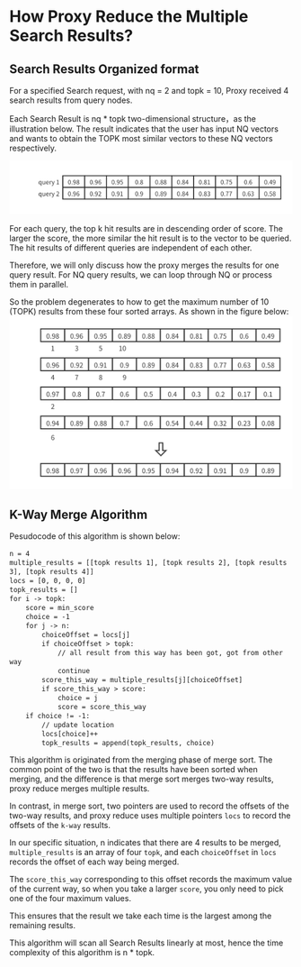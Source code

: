 # How Proxy Reduce the Multiple Search Results?

## Search Results Organized format

For a specified Search request, with nq = 2 and topk = 10, Proxy received 4 search results from query nodes.

Each Search Result is nq \* topk two-dimensional structure，as the illustration below. The result indicates that the user has input NQ vectors and wants to obtain the TOPK most similar vectors to these NQ vectors respectively.

![search_result_format](./figs/nq_topk_search_results.png)

For each query, the top k hit results are in descending order of score. The larger the score, the more similar the hit result is to the vector to be queried. The hit results of different queries are independent of each other.

Therefore, we will only discuss how the proxy merges the results for one query result. For NQ query results, we can loop through NQ or process them in parallel.

So the problem degenerates to how to get the maximum number of 10 (TOPK) results from these four sorted arrays. As shown in the figure below:
![final_result](./figs/reduce_results.png)

## K-Way Merge Algorithm

Pesudocode of this algorithm is shown below:

```golang
n = 4
multiple_results = [[topk results 1], [topk results 2], [topk results 3], [topk results 4]]
locs = [0, 0, 0, 0]
topk_results = []
for i -> topk:
	score = min_score
	choice = -1
	for j -> n:
		choiceOffset = locs[j]
		if choiceOffset > topk:
			// all result from this way has been got, got from other way
			continue
		score_this_way = multiple_results[j][choiceOffset]
		if score_this_way > score:
			choice = j
			score = score_this_way
	if choice != -1:
		// update location
		locs[choice]++
		topk_results = append(topk_results, choice)
```

This algorithm is originated from the merging phase of merge sort. The common point of the two is that the results have been sorted when merging, and the difference is that merge sort merges two-way results, proxy reduce merges multiple results.

In contrast, in merge sort, two pointers are used to record the offsets of the two-way results, and proxy reduce uses multiple pointers `locs` to record the offsets of the `k-way` results.

In our specific situation, n indicates that there are 4 results to be merged, `multiple_results` is an array of four `topk`, and each `choiceOffset` in `locs` records the offset of each way being merged.

The `score_this_way` corresponding to this offset records the maximum value of the current way, so when you take a larger `score`, you only need to pick one of the four maximum values.

This ensures that the result we take each time is the largest among the remaining results.

This algorithm will scan all Search Results linearly at most, hence the time complexity of this algorithm is n \* topk.
